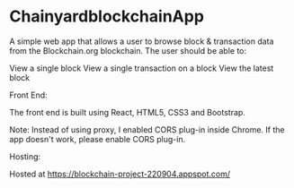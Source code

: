 # ChainyardblockchainApp

A simple web app that allows a user to browse block & transaction data from the Blockchain.org blockchain. The user should be able to:

View a single block
View a single transaction on a block
View the latest block

Front End:

The front end is built using React, HTML5, CSS3 and Bootstrap.

Note: Instead of using proxy, I enabled CORS plug-in inside Chrome. If the app doesn't work, please enable CORS plug-in.

Hosting:

Hosted at https://blockchain-project-220904.appspot.com/

